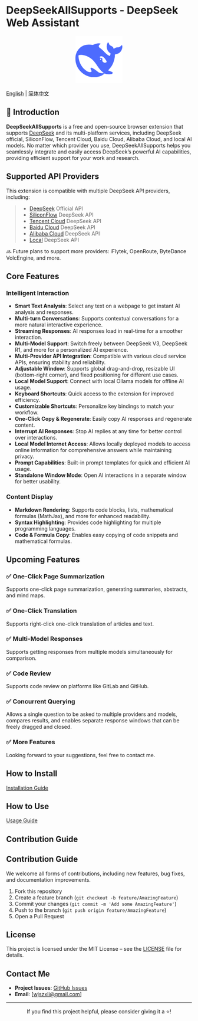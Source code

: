 # DeepSeekAllSupports - DeepSeek Web Assistant

<div align="center">
<img src="public/icons/icon128.png" alt="DeepSeekAllSupports" width="128" />
</div>

[English](README.md) | [简体中文](README.zh-CN.md)

## 📖 Introduction

**DeepSeekAllSupports** is a free and open-source browser extension that supports [DeepSeek](https://deepseek.com) and its multi-platform services, including DeepSeek official, SiliconFlow, Tencent Cloud, Baidu Cloud, Alibaba Cloud, and local AI models. No matter which provider you use, DeepSeekAllSupports helps you seamlessly integrate and easily access DeepSeek’s powerful AI capabilities, providing efficient support for your work and research.

## Supported API Providers

This extension is compatible with multiple DeepSeek API providers, including:

> - [DeepSeek](https://deepseek.com) Official API
> - [SiliconFlow](https://cloud.siliconflow.cn/i/lStn36vH) DeepSeek API
> - [Tencent Cloud](https://cloud.tencent.com/document/product/1772/115969) DeepSeek API
> - [Baidu Cloud](https://console.bce.baidu.com/iam/#/iam/apikey/list) DeepSeek API
> - [Alibaba Cloud](https://bailian.console.aliyun.com/?apiKey=1#/api-key) DeepSeek API
> - [Local](https://ollama.com/) DeepSeek API

🔜 Future plans to support more providers: iFlytek, OpenRoute, ByteDance VolcEngine, and more.

## Core Features

### Intelligent Interaction

- **Smart Text Analysis**: Select any text on a webpage to get instant AI analysis and responses.
- **Multi-turn Conversations**: Supports contextual conversations for a more natural interactive experience.
- **Streaming Responses**: AI responses load in real-time for a smoother interaction.
- **Multi-Model Support**: Switch freely between DeepSeek V3, DeepSeek R1, and more for a personalized AI experience.
- **Multi-Provider API Integration**: Compatible with various cloud service APIs, ensuring stability and reliability.
- **Adjustable Window**: Supports global drag-and-drop, resizable UI (bottom-right corner), and fixed positioning for different use cases.
- **Local Model Support**: Connect with local Ollama models for offline AI usage.
- **Keyboard Shortcuts**: Quick access to the extension for improved efficiency.
- **Customizable Shortcuts**: Personalize key bindings to match your workflow.
- **One-Click Copy & Regenerate**: Easily copy AI responses and regenerate content.
- **Interrupt AI Responses**: Stop AI replies at any time for better control over interactions.
- **Local Model Internet Access**: Allows locally deployed models to access online information for comprehensive answers while maintaining privacy.
- **Prompt Capabilities**: Built-in prompt templates for quick and efficient AI usage.
- **Standalone Window Mode**: Open AI interactions in a separate window for better usability.

### Content Display

- **Markdown Rendering**: Supports code blocks, lists, mathematical formulas (MathJax), and more for enhanced readability.
- **Syntax Highlighting**: Provides code highlighting for multiple programming languages.
- **Code & Formula Copy**: Enables easy copying of code snippets and mathematical formulas.

## Upcoming Features

### ✅ One-Click Page Summarization

Supports one-click page summarization, generating summaries, abstracts, and mind maps.

### ✅ One-Click Translation

Supports right-click one-click translation of articles and text.

### ✅ Multi-Model Responses

Supports getting responses from multiple models simultaneously for comparison.

### ✅ Code Review

Supports code review on platforms like GitLab and GitHub.

### ✅ Concurrent Querying

Allows a single question to be asked to multiple providers and models, compares results, and enables separate response windows that can be freely dragged and closed.

### ✅ More Features

Looking forward to your suggestions, feel free to contact me.

## How to Install

[Installation Guide](./public/doc/install.md)

## How to Use

[Usage Guide](./public/doc/use.md)

## Contribution Guide

## Contribution Guide

We welcome all forms of contributions, including new features, bug fixes, and documentation improvements.

1. Fork this repository
2. Create a feature branch (`git checkout -b feature/AmazingFeature`)
3. Commit your changes (`git commit -m 'Add some AmazingFeature'`)
4. Push to the branch (`git push origin feature/AmazingFeature`)
5. Open a Pull Request

## License

This project is licensed under the MIT License – see the [LICENSE](LICENSE) file for details.

## Contact Me

- **Project Issues**: [GitHub Issues](https://github.com/wjszxli/DeepSeekAllSupports/issues)
- **Email**: [wjszxli@gmail.com]

---

<div align="center">
If you find this project helpful, please consider giving it a ⭐️!
</div>
